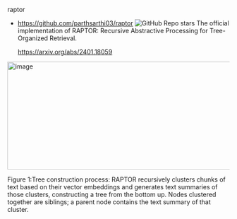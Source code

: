
raptor
- https://github.com/parthsarthi03/raptor  ![GitHub Repo stars](https://img.shields.io/github/stars/parthsarthi03/raptor?style=social)
  The official implementation of RAPTOR: Recursive Abstractive Processing for Tree-Organized Retrieval.
  
  https://arxiv.org/abs/2401.18059
  
<img width="734" height="244" alt="image" src="https://github.com/user-attachments/assets/16968025-dc14-4470-a194-5049eb1a7dd4" />

Figure 1:Tree construction process: RAPTOR recursively clusters chunks of text based on their vector embeddings and generates text summaries of those clusters, constructing a tree from the bottom up. Nodes clustered together are siblings; a parent node contains the text summary of that cluster.
